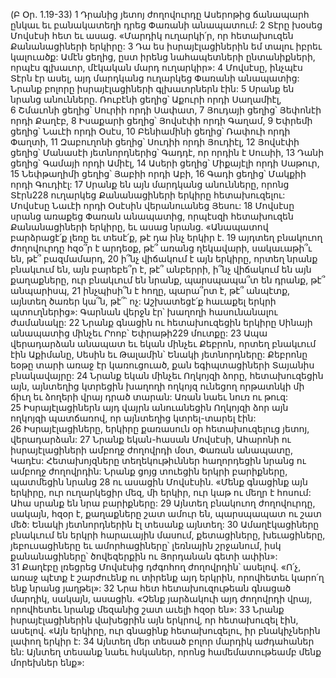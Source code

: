 (Բ Օր. 1.19-33)
1 Դրանից յետոյ ժողովուրդը Ասերոթից ճանապարհ ընկաւ եւ բանակատեղի դրեց Փառանի անապատում:
2 Տէրը խօսեց Մովսէսի հետ եւ ասաց. «Մարդիկ ուղարկի՛ր, որ հետախուզեն Քանանացիների երկիրը: 3 Դա ես իսրայէլացիներին եմ տալու իբրեւ կալուածք: Ամէն ցեղից, ըստ իրենց նահապետների ընտանիքների, որպէս գլխաւոր, մէկական մարդ ուղարկիր»: 4 Մովսէսը, ինչպէս Տէրն էր ասել, այդ մարդկանց ուղարկեց Փառանի անապատից: Նրանք բոլորը իսրայէլացիների գլխաւորներն էին: 5 Սրանք են նրանց անունները. Ռուբէնի ցեղից՝ Աքուրի որդի Սաղամիէլ, 6 Շմաւոնի ցեղից՝ Սուրիի որդի Սափատ, 7 Յուդայի ցեղից՝ Յեփոնէի որդի Քաղէբ, 8 Իսաքարի ցեղից՝ Յովսէփի որդի Գաղամ, 9 Եփրեմի ցեղից՝ Նաւէի որդի Օսէս, 10 Բենիամինի ցեղից՝ Ռափուի որդի Փաղտի, 11 Զաբուղոնի ցեղից՝ Սուդիի որդի Յուդիէլ, 12 Յովսէփի ցեղից՝ Մանասէի յետնորդներից՝ Գադդէ, որ որդին է Սուսիի, 13 Դանի ցեղից՝ Գամայի որդի Ամիէլ, 14 Ասերի ցեղից՝ Միքայէլի որդի Սաթուր, 15 Նեփթաղիմի ցեղից՝ Յաբիի որդի Աբի, 16 Գադի ցեղից՝ Մակքիի որդի Գուդիէլ:
17 Սրանք են այն մարդկանց անունները, որոնց Տէրն228 ուղարկեց Քանանացիների երկիրը հետախուզելու: Մովսէսը Նաւէի որդի Օսէսին վերանուանեց Յեսու: 18 Մովսէսը սրանց առաքեց Փառան անապատից, որպէսզի հետախուզեն Քանանացիների երկիրը, եւ ասաց նրանց. «Անապատով բարձրացէ՛ք լեռը եւ տեսէ՛ք, թէ դա ինչ երկիր է. 19 այդտեղ բնակուող ժողովուրդը հզօ՞ր է արդեօք, թէ՞ առանց ղեկավարի, սակաւաթի՞ւ են, թէ՞ բազմամարդ, 20 ի՞նչ վիճակում է այն երկիրը, որտեղ նրանք բնակւում են, այն բարեբե՞ր է, թէ՞ անբերրի, ի՞նչ վիճակում են այն քաղաքները, ուր բնակւում են նրանք, պարսպապա՞տ են դրանք, թէ՞ անպարիսպ, 21 ինչպիսի՞ն է հողը, պարա՞րտ է, թէ՞ անպէտք, այնտեղ ծառեր կա՞ն, թէ՞՝ ոչ: Աշխատեցէ՛ք հաւաքել երկրի պտուղներից»: Գարնան վերջն էր՝ խաղողի հասունանալու ժամանակը: 22 Նրանք գնացին ու հետախուզեցին երկիրը Սինայի անապատից մինչեւ Րոոբ՝ Եփրաթի229 մուտքը: 23 Ապա վերադարձան անապատ եւ եկան մինչեւ Քեբրոն, որտեղ բնակւում էին Աքիմանը, Սեսին եւ Թալամին՝ Ենակի յետնորդները: Քեբրոնը եօթը տարի առաջ էր կառուցուած, քան եգիպտացիների Տայանիս բնակավայրը: 24 Նրանք եկան մինչեւ Ողկոյզի ձորը, հետախուզեցին այն, այնտեղից կտրեցին խաղողի ողկոյզ ունեցող որթատնկի մի ճիւղ եւ ձողերի վրայ դրած տարան: Առան նաեւ նուռ ու թուզ: 25 Իսրայէլացիներն այդ վայրն անուանեցին Ողկոյզի ձոր այն ողկոյզի պատճառով, որ այնտեղից կտրել-տարել էին: 26 Իսրայէլացիները, երկիրը քառասուն օր հետախուզելուց յետոյ, վերադարձան: 27 Նրանք եկան-հասան Մովսէսի, Ահարոնի ու իսրայէլացիների ամբողջ ժողովրդի մօտ, Փառան անապատը, Կադէս: Հետախոյզները տեղեկութիւններ հաղորդեցին նրանց ու ամբողջ ժողովրդին: Նրանք ցոյց տուեցին երկրի բարիքները, պատմեցին նրանց 28 ու ասացին Մովսէսին. «Մենք գնացինք այն երկիրը, ուր ուղարկեցիր մեզ, մի երկիր, ուր կաթ ու մեղր է հոսում: Ահա սրանք են նրա բարիքները: 29 Այնտեղ բնակուող ժողովուրդը, սակայն, հզօր է, քաղաքները շատ ամուր են, պարսպապատ ու շատ մեծ: Ենակի յետնորդներին էլ տեսանք այնտեղ: 30 Ամաղէկացիները բնակւում են երկրի հարաւային մասում, քետացիները, խեւացիները, յեբուսացիները եւ ամորհացիները՝ լեռնային շրջանում, իսկ քանանացիները՝ ծովեզերքին ու Յորդանան գետի ափին»: 31 Քաղէբը լռեցրեց Մովսէսից դժգոհող ժողովրդին՝ ասելով. «Ո՛չ, առաջ պէտք է շարժուենք ու տիրենք այդ երկրին, որովհետեւ կարո՛ղ ենք նրանց յաղթել»: 32 Նրա հետ հետախուզութեան գնացած մարդիկ, սակայն, ասացին. «Չենք յարձակուի այդ ժողովրդի վրայ, որովհետեւ նրանք մեզանից շատ աւելի հզօր են»: 33 Նրանք իսրայէլացիներին վախեցրին այն երկրով, որ հետախուզել էին, ասելով. «Այն երկիրը, ուր գնացինք հետախուզելու, իր բնակիչներին լափող երկիր է: 34 Այնտեղ մեր տեսած բոլոր մարդիկ աժդահաներ են: Այնտեղ տեսանք նաեւ հսկաներ, որոնց համեմատութեամբ մենք մորեխներ ենք»:
